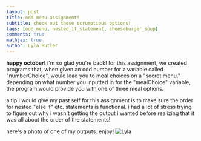 ```yaml
---
layout: post
title: odd menu assignment!
subtitle: check out these scrumptious options!
tags: [odd_menu, nested_if_statement, cheeseburger_soup]
comments: true
mathjax: true
author: Lyla Butler
---
```


**happy october!**
i'm so glad you're back! for this assignment, we created programs that, when given an odd number for a variable called "numberChoice", would lead you to meal choices on a "secret menu."
depending on what number you inputted in for the "mealChoice" variable, the program would provide you with one of three meal options.

a tip i would give my past self for this assignment is to make sure the order for nested "else if" etc. statements is functional. i had a lot of stress trying to figure out why i wasn't getting the output i wanted before realizing that it was all about the order of the statements!

here's a photo of one of my outputs. enjoy!
![Lyla](https://lylafbutler.github.io/assets/img/lylaphoto.jpeg)
